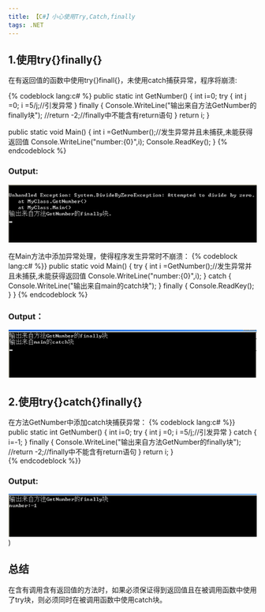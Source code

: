 ```yaml
---
title: 【C#】小心使用Try,Catch,finally
tags: .NET
---
```

## 1.使用try{}finally{}

在有返回值的函数中使用try{}finall{}，未使用catch捕获异常，程序将崩溃:
<!--more-->
{% codeblock lang:c# %}
public static int GetNumber()
{
    int i=0;
    try
    {
        int j =0;
        i =5/j;//引发异常
    }
    finally
    {
        Console.WriteLine("输出来自方法GetNumber的finally块");
        //return -2;//finally中不能含有return语句
    }
    return i;
}

public static void Main()
{
    int i =GetNumber();//发生异常并且未捕获,未能获得返回值
    Console.WriteLine("number:{0}",i);
    Console.ReadKey();
}
{% endcodeblock %}
### Output:

![output](/imgs/csharp/1.jpg)


在Main方法中添加异常处理，使得程序发生异常时不崩溃：
{% codeblock lang:c# %}}
public static void Main()
{
    try
    {
        int i =GetNumber();//发生异常并且未捕获,未能获得返回值
        Console.WriteLine("number:{0}",i);
    }
    catch
    {
        Console.WriteLine("输出来自main的catch块");
    }
    finally
    {
        Console.ReadKey();
    }
}
{% endcodeblock %}
### Output：
![output](/imgs/csharp/2.jpg)

## 2.使用try{}catch{}finally{}

在方法GetNumber中添加catch块捕获异常：
{% codeblock lang:c# %}}
public static int GetNumber()
{
    int i=0;
    try
    {
        int j =0;
        i =5/j;//引发异常
    }
    catch 
    {
        i=-1;
    }
    finally
    {
	    Console.WriteLine("输出来自方法GetNumber的finally块");
        //return -2;//finally中不能含有return语句
    }
    return i;
}	
{% endcodeblock %}}
### Output:
![output](/imgs/csharp/3.jpg))

## 总结

  在含有调用含有返回值的方法时，如果必须保证得到返回值且在被调用函数中使用了try块，则必须同时在被调用函数中使用catch块。